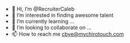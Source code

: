 - 👋 Hi, I’m @RecruiterCaleb
- 👀 I’m interested in finding awesome talent
- 🌱 I’m currently learning ...
- 💞️ I’m looking to collaborate on ...
- 📫 How to reach me  cbye@mychirotouch.com

<!---
RecruiterCaleb/RecruiterCaleb is a ✨ special ✨ repository because its `README.md` (this file) appears on your GitHub profile.
You can click the Preview link to take a look at your changes.
--->
